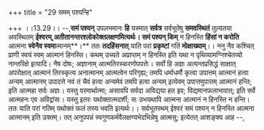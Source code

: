 +++
title = "29 समम् पश्यन्हि"

+++
।।13.29।। --,**समं पश्यन्** उपलभमानः **हि** यस्मात् **सर्वत्र**
सर्वभूतेषु **समवस्थितं** तुल्यतया अवस्थितम्
**ईश्वरम्,अतीतानन्तरश्लोकोक्तलक्षणमित्यर्थः। समं पश्यन् किम्** न हिनस्ति
**हिंसां न करोति** आत्मना **स्वेनैव स्वमा**त्मानम्**।** ततः
**तदहिंसनात्** याति परां **प्रकृष्टां** गतिं **मोक्षाख्याम्**।। ननु नैव
कश्चित् प्राणी स्वयं स्वम् आत्मानं हिनस्ति। कथम् उच्यते अप्राप्तम् न
हिनस्ति इति यथा न पृथिव्यामग्निश्चेतव्यो नान्तरिक्षे इत्यादि। नैष दोषः;
अज्ञानाम् आत्मतिरस्करणोपपत्तेः। सर्वो हि अज्ञः अत्यन्तप्रसिद्धं साक्षात्
अपरोक्षात् आत्मानं तिरस्कृत्य अनात्मानम् आत्मत्वेन परिगृह्य; तमपि
धर्माधर्मौ कृत्वा उपात्तम् आत्मानं हत्वा अन्यम् आत्मानम् उपादत्ते नवं तं
चैवं हत्वा अन्यमेवं तमपि हत्वा अन्यम् इत्येवम् उपात्तमुपात्तम् आत्मानं
हन्ति; इति आत्महा सर्वः अज्ञः। यस्तु परमार्थात्मा; असावपि सर्वदा
अविद्यया हत इव; विद्यमानफलाभावात्; इति सर्वे आत्महनः एव अविद्वांसः।
यस्तु इतरः यथोक्तात्मदर्शी; सः उभयथापि आत्मना आत्मानं न हिनस्ति न हन्ति।
ततः याति परां गतिम् यथोक्तं फलं तस्य भवति इत्यर्थः।। सर्वभूतस्थम् ईश्वरं
समं पश्यन् न हिनस्ति आत्मना आत्मानम् इति उक्तम्। तत् अनुपपन्नं
स्वगुणकर्मवैलक्षण्यभेदभिन्नेषु आत्मसु; इत्येतत् आशङ्क्य आह --,
